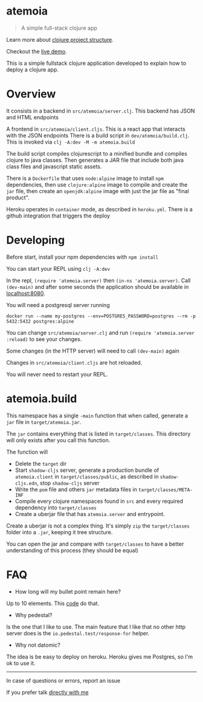 # atemoia

> A simple full-stack clojure app

Learn more about [clojure project structure](https://souenzzo.com.br/creating-a-clojure-project.html).

Checkout the [live demo](https://atemoia.herokuapp.com/).

This is a simple fullstack clojure application developed to explain how to deploy a clojure app.

# Overview

It consists in a backend in `src/atemoia/server.clj`. This backend has JSON and HTML endpoints

A frontend in `src/atemoia/client.cljs`. This is a react app that interacts with the JSON endpoints There is a build
script in `dev/atemoia/build.clj`. This is invoked via `clj -A:dev -M -m atemoia.build`

The build script compiles clojurescript to a minified bundle and compiles clojure to java classes. Then generates a JAR
file that include both java class files and javascript static assets.

There is a `Dockerfile` that uses `node:alpine` image to install `npm` dependencies, then use `clojure:alpine` image to
compile and create the `jar` file, then create an `openjdk:alpine` image with just the jar file as "final product".

Heroku operates in `container` mode, as described in `heroku.yml`. There is a github integration that triggers the
deploy

# Developing

Before start, install your npm dependencies with `npm install`

You can start your REPL using `clj -A:dev`

In the repl, `(require 'atemoia.server)` then `(in-ns 'atemoia.server)`. Call `(dev-main)` and after some seconds the
application should be available in [localhost:8080](http://localhost:8080).

You will need a postgresql server running

```shell
docker run --name my-postgres --env=POSTGRES_PASSWORD=postgres --rm -p 5432:5432 postgres:alpine
```

You can change `src/atemoia/server.clj` and run `(require 'atemoia.server :reload)` to see your changes.

Some changes (in the HTTP server) will need to call `(dev-main)` again

Changes in `src/atemoia/client.cljs` are hot reloaded.

You will never need to restart your REPL.

# atemoia.build

This namespace has a single `-main` function that when called, generate a `jar` file in `target/atemoia.jar`.

The `jar` contains everything that is listed in `target/classes`. This directory will only exists after you call this
function.

The function will

- Delete the `target` dir
- Start `shadow-cljs` server, generate a production bundle of `atemoia.client` in `target/classes/public`, as described
  in `shadow-cljs.edn`, stop `shadow-cljs` server
- Write the `pom` file and others `jar` metadata files in `target/classes/META-INF`
- Compile every clojure namespaces found in `src` and every required dependency into `target/classes`
- Create a uberjar file that has `atemoia.server` and entrypoint.

Create a uberjar is not a complex thing. It's simply `zip` the `target/classes` folder into a `.jar`, keeping it tree structure.

You can open the jar and compare with `target/classes` to have a better understanding of this process (they should be equal)


# FAQ

- How long will my bullet point remain here?

Up to 10 elements. This [code](https://github.com/souenzzo/atemoia/blob/main/src/atemoia/server.clj#L84) do that.

- Why pedestal?

Is the one that I like to use. The main feature that I like that no other http server does is the `io.pedestal.test/response-for` helper.

- Why not datomic?

The idea is be easy to deploy on heroku. Heroku gives me Postgres, so I'm ok to use it.


---      

In case of questions or errors, report an issue

If you prefer talk [directly with me](https://t.me/souenzzo)
